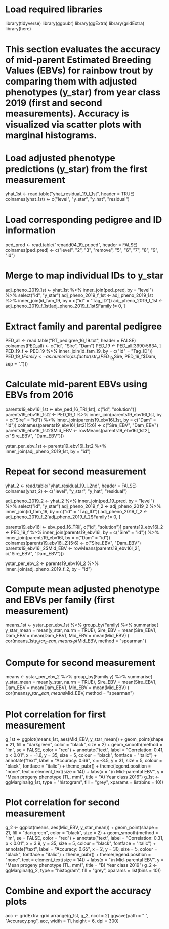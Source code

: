 # Load required libraries
library(tidyverse)
library(ggpubr)
library(ggExtra)
library(gridExtra)
library(here)


# This section evaluates the accuracy of mid-parent Estimated Breeding Values (EBVs) for rainbow trout by comparing them with adjusted phenotypes (y_star) from year class 2019 (first and second measurements). Accuracy is visualized via scatter plots with marginal histograms.

# Load adjusted phenotype predictions (y_star) from the first measurement
yhat_1st <- read.table("yhat_residual_19_l_1st", header = TRUE)
colnames(yhat_1st) <- c("level", "y_star", "y_hat", "residual")

# Load corresponding pedigree and ID information
ped_pred <- read.table("renadd04_19_pr.ped", header = FALSE)
colnames(ped_pred) <- c("level", "2", "3", "remove", "5", "6", "7", "8", "9", "id")

# Merge to map individual IDs to y_star
adj_pheno_2019_1st <- yhat_1st %>% inner_join(ped_pred, by = "level") %>% select("id", "y_star")
adj_pheno_2019_f_1st <- adj_pheno_2019_1st %>% inner_join(id_fam_19, by = c("id" = "Tag_ID"))
adj_pheno_2019_f_1st <- adj_pheno_2019_f_1st[adj_pheno_2019_f_1st$Family != 0, ]

# Extract family and parental pedigree
PED_all <- read.table("RT_pedigree_16_19.txt", header = FALSE)
colnames(PED_all) <- c("id", "Sire", "Dam")
PED_19 <- PED_all[3990:5634, ]
PED_19_f <- PED_19 %>% inner_join(id_fam_19, by = c("id" = "Tag_ID"))
PED_19_f$Family <- as.numeric(as.factor(str_c(PED_19_f$Sire, PED_19_f$Dam, sep = ".")))

# Calculate mid-parent EBVs using EBVs from 2016
parents19_ebv16l_1st <- ebv_ped_16_TRl_1st[, c("id", "solution")]
parents19_ebv16l_1st2 <- PED_19_f %>%
  inner_join(parents19_ebv16l_1st, by = c("Sire" = "id")) %>%
  inner_join(parents19_ebv16l_1st, by = c("Dam" = "id"))
colnames(parents19_ebv16l_1st2)[5:6] <- c("Sire_EBV", "Dam_EBV")
parents19_ebv16l_1st2$Mid_EBV <- rowMeans(parents19_ebv16l_1st2[, c("Sire_EBV", "Dam_EBV")])

ystar_per_ebv_1st <- parents19_ebv16l_1st2 %>% inner_join(adj_pheno_2019_1st, by = "id")

# Repeat for second measurement
yhat_2 <- read.table("yhat_residual_19_l_2nd", header = FALSE)
colnames(yhat_2) <- c("level", "y_star", "y_hat", "residual")

adj_pheno_2019_2 <- yhat_2 %>% inner_join(ped_19_pred, by = "level") %>% select("id", "y_star")
adj_pheno_2019_f_2 <- adj_pheno_2019_2 %>% inner_join(id_fam_19, by = c("id" = "Tag_ID"))
adj_pheno_2019_f_2 <- adj_pheno_2019_f_2[adj_pheno_2019_f_2$Family != 0, ]

parents19_ebv16l <- ebv_ped_16_TRl[, c("id", "solution")]
parents19_ebv16l_2 <- PED_19_f %>%
  inner_join(parents19_ebv16l, by = c("Sire" = "id")) %>%
  inner_join(parents19_ebv16l, by = c("Dam" = "id"))
colnames(parents19_ebv16l_2)[5:6] <- c("Sire_EBV", "Dam_EBV")
parents19_ebv16l_2$Mid_EBV <- rowMeans(parents19_ebv16l_2[, c("Sire_EBV", "Dam_EBV")])

ystar_per_ebv_2 <- parents19_ebv16l_2 %>% inner_join(adj_pheno_2019_f_2, by = "id")

# Compute mean adjusted phenotype and EBVs per family (first measurement)
means_1st <- ystar_per_ebv_1st %>%
  group_by(Family) %>%
  summarise(
    y_star_mean = mean(y_star, na.rm = TRUE),
    Sire_EBV = mean(Sire_EBV),
    Dam_EBV = mean(Dam_EBV),
    Mid_EBV = mean(Mid_EBV)
  )
cor(means_1st$y_star_mean, means_1st$Mid_EBV, method = "spearman")

# Compute for second measurement
means <- ystar_per_ebv_2 %>%
  group_by(Family.y) %>%
  summarise(
    y_star_mean = mean(y_star, na.rm = TRUE),
    Sire_EBV = mean(Sire_EBV),
    Dam_EBV = mean(Dam_EBV),
    Mid_EBV = mean(Mid_EBV)
  )
cor(means$y_star_mean, means$Mid_EBV, method = "spearman")

# Plot correlation for first measurement
g_1st <- ggplot(means_1st, aes(Mid_EBV, y_star_mean)) +
  geom_point(shape = 21, fill = "darkgreen", color = "black", size = 2) +
  geom_smooth(method = "lm", se = FALSE, color = "red") +
  annotate("text", label = "Correlation: 0.41, p < 0.01", x = -1.6, y = 35, size = 5, colour = "black", fontface = "italic") +
  annotate("text", label = "Accuracy: 0.66", x = -3.5, y = 31, size = 5, colour = "black", fontface = "italic") +
  theme_pubr() +
  theme(legend.position = "none", text = element_text(size = 14)) +
  labs(x = "\n Mid-parental EBV", y = "Mean progeny phenotype (TL, mm)", title = "A) Year class 2016")
g_1st <- ggMarginal(g_1st, type = "histogram", fill = "grey", xparams = list(bins = 10))

# Plot correlation for second measurement
g_2 <- ggplot(means, aes(Mid_EBV, y_star_mean)) +
  geom_point(shape = 21, fill = "darkgreen", color = "black", size = 2) +
  geom_smooth(method = "lm", se = FALSE, color = "red") +
  annotate("text", label = "Correlation: 0.31, p < 0.01", x = 3.9, y = 35, size = 5, colour = "black", fontface = "italic") +
  annotate("text", label = "Accuracy: 0.65", x = 2, y = 30, size = 5, colour = "black", fontface = "italic") +
  theme_pubr() +
  theme(legend.position = "none", text = element_text(size = 14)) +
  labs(x = "\n Mid-parental EBV", y = "Mean progeny phenotype (TL, mm)", title = "B) Year class 2019")
g_2 <- ggMarginal(g_2, type = "histogram", fill = "grey", xparams = list(bins = 10))

# Combine and export the accuracy plots
acc <- gridExtra::grid.arrange(g_1st, g_2, ncol = 2)
ggsave(path = " ", "Accuracy.png", acc, width = 11, height = 6, dpi = 300)
